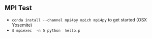 ## MPI Test

 + `conda install --channel mpi4py mpich mpi4py` to get started (OSX Yosemite)
 + `$ mpiexec  -n 5 python  hello.p`